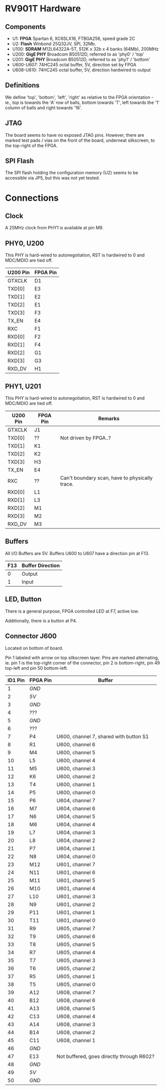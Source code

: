RV901T Hardware
===============

Components
----------

 - U1: **FPGA** Spartan 6, XC6SLX16, FTBGA256, speed grade 2C
 - U2: **Flash** Winbond 25Q32JV, SPI, 32Mb.
 - U100: **SDRAM** M12L64322A-5T, 512K x 32b x 4 banks (64Mb), 200MHz
 - U200: **GigE PHY** Broadcom B50512D, referred to as 'phy0' / 'top'
 - U201: **GigE PHY** Broadcom B50512D, referred to as 'phy1' / 'bottom'
 - U600-U607: 74HC245 octal buffer, 5V, direction set by FPGA
 - U608-U610: 74HC245 octal buffer, 5V, direction hardwired to output

Definitions
-----------

We define 'top', 'bottom', 'left', 'right' as relative to the FPGA orientation - ie.,
top is towards the 'A' row of balls, bottom towards 'T', left towards the '1' column of balls
and right towards '16'.

JTAG
----

The board seems to have no exposed JTAG pins. However, there are marked test pads / vias on the front of the board, underneat silkscreen, to the top-right of the FPGA.

SPI Flash
---------

The SPI flash holding the configuration memory (U2) seems to be accessible via JP5, but this was not yet tested.

Connections
===========

Clock
-----

A 25MHz clock from PHY1 is available at pin M9.

PHY0, U200
----------

This PHY is hard-wired to autonegotiation, RST is hardwired to 0 and MDC/MDIO are tied off.

| U200 Pin | FPGA Pin |
|----------|----------|
| GTXCLK   | D1       |
| TXD[0]   | E3       |
| TXD[1]   | E2       |
| TXD[2]   | E1       |
| TXD[3]   | F3       |
| TX\_EN   | E4       |
| RXC      | F1       |
| RXD[0]   | F2       |
| RXD[1]   | F4       |
| RXD[2]   | G1       |
| RXD[3]   | G3       |
| RXD\_DV  | H1       |

PHY1, U201
----------

This PHY is hard-wired to autonegotiation, RST is hardwired to 0 and MDC/MDIO are tied off.

| U200 Pin | FPGA Pin | Remarks                                        |
|----------|----------|------------------------------------------------|
| GTXCLK   | J1       |                                                |
| TXD[0]   | ??       | Not driven by FPGA..?                          |
| TXD[1]   | K1       |                                                |
| TXD[2]   | K2       |                                                |
| TXD[3]   | H3       |                                                |
| TX\_EN   | E4       |                                                |
| RXC      | ??       | Can't boundary scan, have to physically trace. |
| RXD[0]   | L1       |                                                |
| RXD[1]   | L3       |                                                |
| RXD[2]   | M1       |                                                |
| RXD[3]   | M2       |                                                |
| RXD\_DV  | M3       |                                                |


Buffers
-------

All I/O Buffers are 5V. Buffers U600 to U607 have a direction pin at F13.

| F13 | Buffer Direction |
|-----|------------------|
| 0   | Output           |
| 1   | Input            |

LED, Button
-----------

There is a general purpose, FPGA controlled LED at F7, active low.

Additionally, there is a button at P4.

Connector J600
--------------

Located on bottom of board.

Pin 1 labeled with arrow on top silkscreen layer. Pins are marked alternating, ie. pin 1
is the top-right corner of the connector, pin 2 is bottom-right, pin 49 top-left and pin 50 bottom-left.

| ID1 Pin | FPGA Pin | Buffer                                    |
|---------|----------|-------------------------------------------|
| 1       | *GND*    |                                           |
| 2       | *5V*     |                                           |
| 3       | *GND*    |                                           |
| 4       | ???      |                                           |
| 5       | *GND*    |                                           |
| 6       | ???      |                                           |
| 7       | P4       | U600, channel 7, shared with button S1    |
| 8       | R1       | U600, channel 6                           |
| 9       | M4       | U600, channel 5                           |
| 10      | L5       | U600, channel 4                           |
| 11      | M5       | U600, channel 3                           |
| 12      | K6       | U600, channel 2                           |
| 13      | T4       | U600, channel 1                           |
| 14      | P5       | U600, channel 0                           |
| 15      | P6       | U604, channel 7                           |
| 16      | M7       | U604, channel 6                           |
| 17      | N6       | U604, channel 5                           |
| 18      | M6       | U604, channel 4                           |
| 19      | L7       | U604, channel 3                           |
| 20      | L8       | U604, channel 2                           |
| 21      | P7       | U604, channel 1                           |
| 22      | N8       | U604, channel 0                           |
| 23      | M12      | U601, channel 7                           |
| 24      | N11      | U601, channel 6                           |
| 25      | M11      | U601, channel 5                           |
| 26      | M10      | U601, channel 4                           |
| 27      | L10      | U601, channel 3                           |
| 28      | N9       | U601, channel 2                           |
| 29      | P11      | U601, channel 1                           |
| 30      | T11      | U601, channel 0                           |
| 31      | R9       | U605, channel 7                           |
| 32      | T9       | U605, channel 6                           |
| 33      | T8       | U605, channel 5                           |
| 34      | R7       | U605, channel 4                           |
| 35      | T7       | U605, channel 3                           |
| 36      | T6       | U605, channel 2                           |
| 37      | R5       | U605, channel 1                           |
| 38      | T5       | U605, channel 0                           |
| 39      | A12      | U608, channel 7                           |
| 40      | B12      | U608, channel 6                           |
| 41      | A13      | U608, channel 5                           |
| 42      | C13      | U608, channel 4                           |
| 43      | A14      | U608, channel 3                           |
| 44      | B14      | U608, channel 2                           |
| 45      | C11      | U608, channel 1                           |
| 46      | *GND*    |                                           |
| 47      | E13      | Not buffered, goes directly through R602? |
| 48      | *GND*    |                                           |
| 49      | *5V*     |                                           |
| 50      | *GND*    |                                           |
